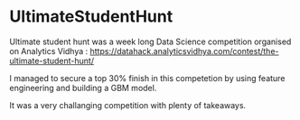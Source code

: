 # UltimateStudentHunt

Ultimate student hunt was a week long Data Science competition organised on Analytics Vidhya : https://datahack.analyticsvidhya.com/contest/the-ultimate-student-hunt/

I managed to secure a top 30% finish in this competetion by using feature engineering and building a GBM model.

It was a very challanging competition with plenty of takeaways.
